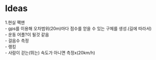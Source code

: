 # Ideas

  1.현실 팩맨\
    - gps를 이용해 오차범위(20m)마다 점수를 얻을 수 있는 구체를 생성.(길에 따라서)\
    - 운동 어플?이 될것 같음\
    - 걸음수 측정\
    - 랭킹\
    - 사람이 걷는(뛰는) 속도가 아니면 측정x(20km/h)
    
